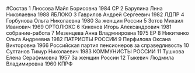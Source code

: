 #Состав
1 Лносова Майя Борисовна 1984 СР
2 Барулина Лнна Николаевна 1988 ЯБЛОКО
3 Гаврилов Андрей Сергеевич 1982 ЛДПР
4 Горбунова Ольга Николаевна 1980 За женщин России
5 Зотов Михаил Иванович 1969 ОРТОЛЮКС
6 Кикенов Игорь Александрович 1981 собрание-работа
7 Мезенцева Анна Владмиировна 1975 ЕР
8 Никитенко Ольга Андреевна 1982 ПАТРИОТЫ РОССИИ
9 Перфилова Оксана Викторовна 1966 Российская партия пенсионеров за справедливость
10 Султанов Тимур Николаевич 1983 КОММУНИСТЫ РОССИИ
11 Тушкова Елена Серафимовна 1957 За женщин России
12 Тыкевич Людмила Владимировна 1960 КПРФ
